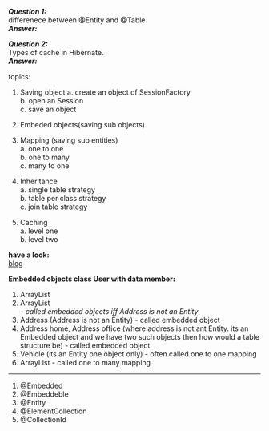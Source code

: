 ***Question 1:***  
differenece between @Entity and @Table  
***Answer:***  

***Question 2:***   
Types of cache in Hibernate.  
***Answer:***   

topics:  
1. Saving object
    a. create an object of SessionFactory   
    b. open an Session  
    c. save an object  
    
1. Embeded objects(saving sub objects)    
2. Mapping (saving sub entities)   
    a. one to one  
    b. one to many  
    c. many to one  
3. Inheritance  
    a. single table strategy  
    b. table per class strategy  
    c. join table strategy  
4. Caching  
    a. level one  
    b. level two  
    
    
    
    
**have a look:**  
[blog](https://github.com/PiyushMittl/hibernate-framework-bloglinks)    

**Embedded objects class User with data member:**
1. ArrayList<String>  
2. ArrayList<Address> - called embedded objects iff Address is not an Entity  
3. Address (Address is not an Entity) - called embedded object  
4. Address home, Address office (where address is not ant Entity. its an Embedded object and we have two such objects then how would a table structure be) - called embedded object  
5. Vehicle (its an Entity one object only) - often called one to one mapping  
6. ArrayList<Vehicle> - called one to many mapping  

----
1. @Embedded  
2. @Embeddeble  
3. @Entity  
4. @ElementCollection  
5. @CollectionId  



